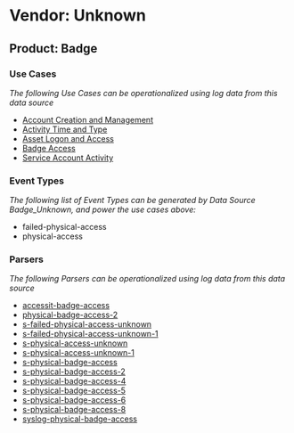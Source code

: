 Vendor: Unknown
===============
Product: Badge
--------------

### Use Cases

_The following Use Cases can be operationalized using log data from this data source_

* [Account Creation and Management](usecase_account_creation_and_management.md)
* [Activity Time  and Type](usecase_activity_time__and_type.md)
* [Asset Logon and Access](usecase_asset_logon_and_access.md)
* [Badge Access](usecase_badge_access.md)
* [Service Account Activity](usecase_service_account_activity.md)


### Event Types

_The following list of Event Types can be generated by Data Source Badge_Unknown, and power the use cases above:_

- failed-physical-access
- physical-access


### Parsers

_The following Parsers can be operationalized using log data from this data source_

* [accessit-badge-access](parserContent_accessit-badge-access.md)
* [physical-badge-access-2](parserContent_physical-badge-access-2.md)
* [s-failed-physical-access-unknown](parserContent_s-failed-physical-access-unknown.md)
* [s-failed-physical-access-unknown-1](parserContent_s-failed-physical-access-unknown-1.md)
* [s-physical-access-unknown](parserContent_s-physical-access-unknown.md)
* [s-physical-access-unknown-1](parserContent_s-physical-access-unknown-1.md)
* [s-physical-badge-access](parserContent_s-physical-badge-access.md)
* [s-physical-badge-access-2](parserContent_s-physical-badge-access-2.md)
* [s-physical-badge-access-4](parserContent_s-physical-badge-access-4.md)
* [s-physical-badge-access-5](parserContent_s-physical-badge-access-5.md)
* [s-physical-badge-access-6](parserContent_s-physical-badge-access-6.md)
* [s-physical-badge-access-8](parserContent_s-physical-badge-access-8.md)
* [syslog-physical-badge-access](parserContent_syslog-physical-badge-access.md)
